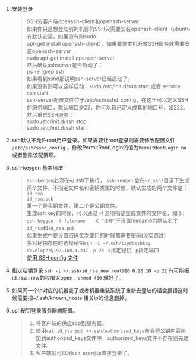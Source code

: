 1. 安装登录   
    >SSH分客户端openssh-client和openssh-server  
  如果你只是想登陆别的机器的SSH只需要安装openssh-client（ubuntu有默认安装，如果没有则sudo   
  apt-get install openssh-client），如果要使本机开放SSH服务就需要安装openssh-server   
  sudo apt-get install openssh-server  
  然后确认sshserver是否启动了：  
  ps -e |grep ssh     
  如果看到sshd那说明ssh-server已经启动了。  
  如果没有则可以这样启动：sudo /etc/init.d/ssh start 或者 service ssh start   
  ssh-server配置文件位于/etc/ssh/sshd_config，在这里可以定义SSH的服务端口，默认端口是22，你可以自己定义成其他端口号，如222。   
  然后重启SSH服务：   
  sudo /etc/init.d/ssh stop   
  sudo /etc/init.d/ssh start   
1. ssh默认不允许root用户登录。如果需要让root登录则需要修改配置文件 `/etc/ssh/sshd_config` ，修改PermitRootLogin的值为`PermitRootLogin no`
或者删除该配置项。   
1. ssh-keygen 基本用法   
    >`ssh-kengen`必须在~/.ssh下执行， `ssh-kengen` 会在`~/.ssh/`目录下生成两个文件，不指定文件名和密钥类型的时候，默认生成的两个文件是：  
    `id_rsa`   
    `id_rsa.pub`   
    第一个是私钥文件，第二个是公钥文件。   
    生成ssh key的时候，可以通过 -f 选项指定生成文件的文件名，如下:    
    `ssh-keygen -f filename   -C "注释"`不设置filename为默认名字`id_rsa`和`id_rsa.pub`    
    如果生成中要设置密码每次使用的时候都需要密码(没实践过)   
    多对秘钥存在时选择秘钥`ssh -i ~/.ssh/liyddsshkey developer@192.168.1.237 -p 23`  `-i`指定秘钥  `-p`指定端口   
    [使用 SSH config 文件](http://daemon369.github.io/ssh/2015/03/21/using-ssh-config-file)   
    
1. 指定私钥登录 `ssh -i ~/.ssh/id_rsa_new root@10.0.20.10 -p 22` 有可能报 id_rsa_new的权限太open，`chmod 400` 就好了。   
1. 如果同一个ip对应的机器变了或者机器重装系统了重新去登陆的话会报错这时候需要把~/.ssh/known_hosts 相关ip的信息删掉。    
1. ssh秘钥登录服务器端配置。
    >1. 将客户端的供应scp到服务器。   
    >1. 使用`cat id_rsa.pub >>.ssh/authorized_keys`命令将公钥内容追加到authorized_keys文件中，authorized_keys文件不存在则先建文件。   
    >1. 客户端就可以用`ssh user@ip`直接登录了。  
    
    

    


